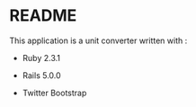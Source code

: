 # README

This application is a unit converter written with :

* Ruby 2.3.1

* Rails 5.0.0

* Twitter Bootstrap

